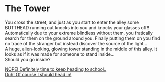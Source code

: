 # The Tower
You cross the street, and just as you start to enter the alley some BUTTHEAD running out knocks into you and knocks your glasses off!!
Automatically due to your extreme blindless without them, you fratically search for them on the ground around you. Finally putting them on you find no trace of the stranger but instead discover the source of the light...   
A huge, alien-looking, glowing tower standing in the middle of this alley. It looks as if it was made for someone to stand inside...  
Should you go inside?

[NOPE!  Definitely time to keep heading to school..](school.md)  
[Duh! Of course I should head in!](situations/time-machine.md)